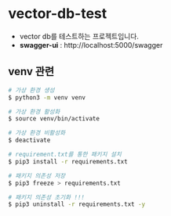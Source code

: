 # vector-db-test
- vector db를 테스트하는 프로젝트입니다.
- **swagger-ui** : http://localhost:5000/swagger

## venv 관련

```bash
# 가상 환경 생성
$ python3 -m venv venv
```

```bash
# 가상 환경 활성화
$ source venv/bin/activate
```

```bash
# 가상 환경 비활성화
$ deactivate
```

```bash
# requirement.txt를 통한 패키지 설치
$ pip3 install -r requirements.txt
```

```bash
# 패키지 의존성 저장
$ pip3 freeze > requirements.txt
```

```bash
# 패키지 의존성 초기화 !!!
$ pip3 uninstall -r requirements.txt -y
```